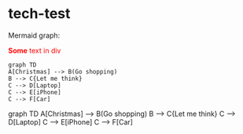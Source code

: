 <!-- <script src="https://cdnjs.cloudflare.com/ajax/libs/mermaid/8.2.6/mermaid.min.js"></script> -->

# tech-test

Mermaid graph:

<div>
  <p style='color: red;'><b>Some</b> text in div</div>
</div>

```mermaid
graph TD
A[Christmas] --> B(Go shopping)
B --> C{Let me think}
C --> D[Laptop]
C --> E[iPhone]
C --> F[Car]
```

<div class="mermaid">
graph TD
A[Christmas] --> B(Go shopping)
B --> C{Let me think}
C --> D[Laptop]
C --> E[iPhone]
C --> F[Car]
</div>
